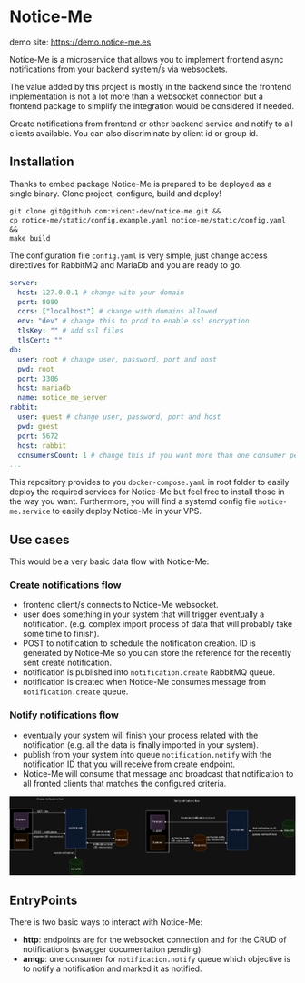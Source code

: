 # Notice-Me

demo site: https://demo.notice-me.es

Notice-Me is a microservice that allows you to implement 
frontend async notifications from your backend system/s via websockets.

The value added by this project is mostly in the backend since the frontend implementation is not a lot more than a 
websocket connection but a frontend package to simplify the integration would be considered if needed.

Create notifications from frontend or other backend service and notify to all clients available.
You can also discriminate by client id or group id.

## Installation

Thanks to embed package Notice-Me is prepared to be deployed as a single binary. 
Clone project, configure, build and deploy!

```shell
git clone git@github.com:vicent-dev/notice-me.git && 
cp notice-me/static/config.example.yaml notice-me/static/config.yaml &&
make build
```

The configuration file `config.yaml` is very simple, just change access directives for RabbitMQ and MariaDb and you are ready to go.

```yaml
server:
  host: 127.0.0.1 # change with your domain 
  port: 8080 
  cors: ["localhost"] # change with domains allowed
  env: "dev" # change this to prod to enable ssl encryption
  tlsKey: "" # add ssl files
  tlsCert: ""
db:
  user: root # change user, password, port and host
  pwd: root
  port: 3306
  host: mariadb
  name: notice_me_server
rabbit:
  user: guest # change user, password, port and host
  pwd: guest
  port: 5672
  host: rabbit
  consumersCount: 1 # change this if you want more than one consumer per queue
...
```

This repository provides to you `docker-compose.yaml` in root folder to easily deploy the required services for Notice-Me but feel free 
to install those in the way you want. Furthermore, you will find a systemd config file `notice-me.service` to easily deploy Notice-Me in your VPS.

## Use cases

This would be a very basic data flow with Notice-Me:

### Create notifications flow
- frontend client/s connects to Notice-Me websocket.
- user does something in your system that will trigger eventually a notification. (e.g. complex import process of data that will probably take some time to finish).
- POST to notification to schedule the notification creation. ID is generated by Notice-Me so you can store the reference for the recently sent create notification.
- notification is published into `notification.create` RabbitMQ queue.
- notification is created when Notice-Me consumes message from `notification.create` queue.

### Notify notifications flow
- eventually your system will finish your process related with the notification  (e.g. all the data is finally imported in your system).
- publish from your system into queue `notification.notify` with the notification ID that you will receive from create endpoint.
- Notice-Me will consume that message and broadcast that notification to all fronted clients that matches the configured criteria.

![notice-me diagram](diagram.png)

## EntryPoints

There is two basic ways to interact with Notice-Me:

- **http**: endpoints are for the websocket connection and for the CRUD of notifications (swagger documentation pending).
- **amqp**: one consumer for `notification.notify` queue which objective is to notify a notification and marked it as notified.
